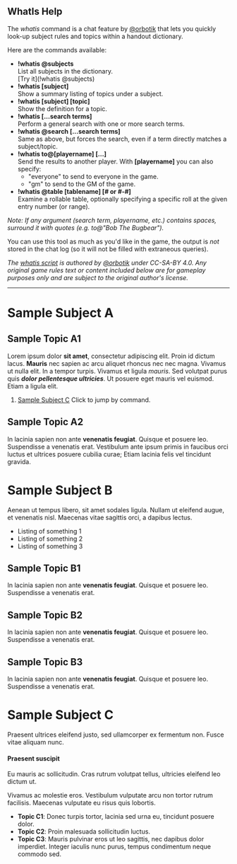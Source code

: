## WhatIs Help

The *whatis* command is a chat feature by [@orbotik](https://app.roll20.net/users/12231884/orbotik) that lets you quickly look-up subject rules and topics within a handout dictionary. 

Here are the commands available:

- **!whatis @subjects**    
  List all subjects in the dictionary.  
  [Try it](!whatis @subjects)
- **!whatis [subject]**    
  Show a summary listing of topics under a subject.  
- **!whatis [subject] [topic]**     
  Show the definition for a topic.
- **!whatis [...search terms]**    
  Perform a general search with one or more search terms.  
- **!whatis @search [...search terms]**    
  Same as above, but forces the search, even if a term directly matches a subject/topic.  
- **!whatis to@[playername] […]**    
  Send the results to another player.
  With **[playername]** you can also specify:  
  - "everyone" to send to everyone in the game.  
  - "gm" to send to the GM of the game.
- **!whatis @table [tablename] [# or #-#]**    
  Examine a rollable table, optionally specifying a specific roll at the given entry number (or range).

*Note: If any argument (search term, playername, etc.) contains spaces, surround it with quotes (e.g. to@"Bob The Bugbear").*
  
You can use this tool as much as you'd like in the game, the output is *not* stored in the chat log (so it will not be filled with extraneous queries).

*The [whatis script](https://github.com/orbotik/roll20-scripts/issues) is authored by <a href="https://app.roll20.net/users/12231884/orbotik">@orbotik</a> under CC-SA-BY 4.0. Any original game rules text or content included below are for gameplay purposes only and are subject to the original author's license.* 

---

# Sample Subject A

## Sample Topic A1
Lorem ipsum dolor **sit amet**, consectetur adipiscing elit. Proin id dictum lacus. **Mauris** nec sapien ac arcu aliquet rhoncus nec nec magna. Vivamus ut nulla elit. In a tempor turpis. Vivamus et ligula *mauris*. Sed volutpat purus quis ***dolor pellentesque ultricies***. Ut posuere eget mauris vel euismod. Etiam a ligula elit.

1. [Sample Subject C](!whatis 'Sample Subject C') Click to jump by command.

## Sample Topic A2
In lacinia sapien non ante **venenatis feugiat**. Quisque et posuere leo. Suspendisse a venenatis erat.
Vestibulum ante ipsum primis in faucibus orci luctus et ultrices posuere cubilia curae; Etiam lacinia felis vel tincidunt gravida.

# Sample Subject B
Aenean ut tempus libero, sit amet sodales ligula. Nullam ut eleifend augue, et venenatis nisl. Maecenas vitae sagittis orci, a dapibus lectus. 

- Listing of something 1
- Listing of something 2
- Listing of something 3

## Sample Topic B1
In lacinia sapien non ante **venenatis feugiat**. Quisque et posuere leo. Suspendisse a venenatis erat.

## Sample Topic B2
In lacinia sapien non ante **venenatis feugiat**. Quisque et posuere leo. Suspendisse a venenatis erat.

## Sample Topic B3
In lacinia sapien non ante **venenatis feugiat**. Quisque et posuere leo. Suspendisse a venenatis erat.

# Sample Subject C
Praesent ultrices eleifend justo, sed ullamcorper ex fermentum non. Fusce vitae aliquam nunc.

#### Praesent suscipit
Eu mauris ac sollicitudin. Cras rutrum volutpat tellus, ultricies eleifend leo dictum ut.

Vivamus ac molestie eros. Vestibulum vulputate arcu non tortor rutrum facilisis. Maecenas vulputate eu risus quis lobortis.

- **Topic C1**: Donec turpis tortor, lacinia sed urna eu, tincidunt posuere dolor.
- **Topic C2**: Proin malesuada sollicitudin luctus. 
- **Topic C3**: Mauris pulvinar eros ut leo sagittis, nec dapibus dolor imperdiet. Integer iaculis nunc purus, tempus condimentum neque commodo sed. 